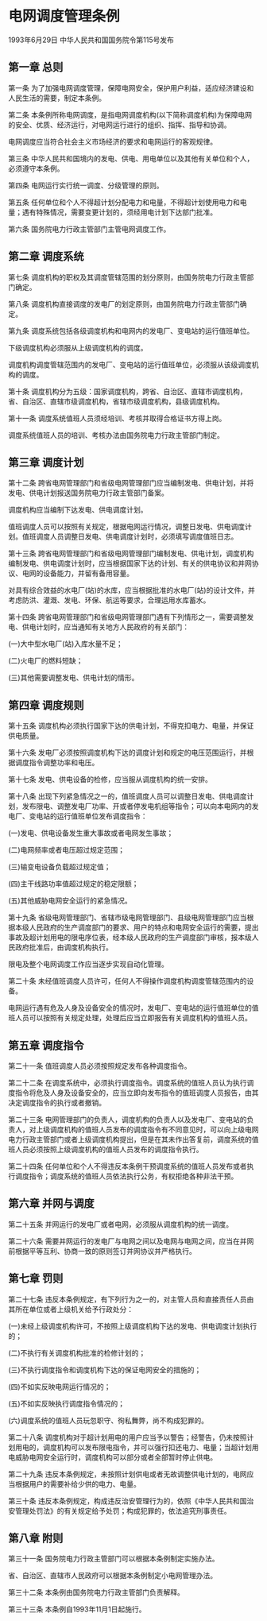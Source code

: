 # 电网调度管理条例

1993年6月29日 中华人民共和国国务院令第115号发布　

<!-- INFO END -->

## 第一章 总则

第一条 为了加强电网调度管理，保障电网安全，保护用户利益，适应经济建设和人民生活的需要，制定本条例。

第二条 本条例所称电网调度，是指电网调度机构(以下简称调度机构)为保障电网的安全、优质、经济运行，对电网运行进行的组织、指挥、指导和协调。

电网调度应当符合社会主义市场经济的要求和电网运行的客观规律。

第三条 中华人民共和国境内的发电、供电、用电单位以及其他有关单位和个人，必须遵守本条例。

第四条 电网运行实行统一调度、分级管理的原则。

第五条 任何单位和个人不得超计划分配电力和电量，不得超计划使用电力和电量；遇有特殊情况，需要变更计划的，须经用电计划下达部门批准。

第六条 国务院电力行政主管部门主管电网调度工作。

## 第二章 调度系统

第七条 调度机构的职权及其调度管辖范围的划分原则，由国务院电力行政主管部门确定。

第八条 调度机构直接调度的发电厂的划定原则，由国务院电力行政主管部门确定。

第九条 调度系统包括各级调度机构和电网内的发电厂、变电站的运行值班单位。

下级调度机构必须服从上级调度机构的调度。

调度机构调度管辖范围内的发电厂、变电站的运行值班单位，必须服从该级调度机构的调度。

第十条 调度机构分为五级：国家调度机构，跨省、自治区、直辖市调度机构，省、自治区、直辖市级调度机构，省辖市级调度机构，县级调度机构。

第十一条 调度系统值班人员须经培训、考核并取得合格证书方得上岗。

调度系统值班人员的培训、考核办法由国务院电力行政主管部门制定。

## 第三章 调度计划

第十二条 跨省电网管理部门和省级电网管理部门应当编制发电、供电计划，并将发电、供电计划报送国务院电力行政主管部门备案。

调度机构应当编制下达发电、供电调度计划。

值班调度人员可以按照有关规定，根据电网运行情况，调整日发电、供电调度计划。值班调度人员调整日发电、供电调度计划时，必须填写调度值班日志。

第十三条 跨省电网管理部门和省级电网管理部门编制发电、供电计划，调度机构编制发电、供电调度计划时，应当根据国家下达的计划、有关的供电协议和并网协议、电网的设备能力，并留有备用容量。

对具有综合效益的水电厂(站)的水库，应当根据批准的水电厂(站)的设计文件，并考虑防洪、灌溉、发电、环保、航运等要求，合理运用水库蓄水。

第十四条 跨省电网管理部门和省级电网管理部门遇有下列情形之一，需要调整发电、供电计划时，应当通知有关地方人民政府的有关部门：

(一)大中型水电厂(站)入库水量不足；

(二)火电厂的燃料短缺；

(三)其他需要调整发电、供电计划的情形。

## 第四章 调度规则

第十五条 调度机构必须执行国家下达的供电计划，不得克扣电力、电量，并保证供电质量。

第十六条 发电厂必须按照调度机构下达的调度计划和规定的电压范围运行，并根据调度指令调整功率和电压。

第十七条 发电、供电设备的检修，应当服从调度机构的统一安排。

第十八条 出现下列紧急情况之一的，值班调度人员可以调整日发电、供电调度计划，发布限电、调整发电厂功率、开或者停发电机组等指令；可以向本电网内的发电厂、变电站的运行值班单位发布调度指令：

(一)发电、供电设备发生重大事故或者电网发生事故；

(二)电网频率或者电压超过规定范围；

(三)输变电设备负载超过规定值；

(四)主干线路功率值超过规定的稳定限额；

(五)其他威胁电网安全运行的紧急情况。

第十九条 省级电网管理部门、省辖市级电网管理部门、县级电网管理部门应当根据本级人民政府的生产调度部门的要求、用户的特点和电网安全运行的需要，提出事故及超计划用电的限电序位表，经本级人民政府的生产调度部门审核，报本级人民政府批准后，由调度机构执行。

限电及整个电网调度工作应当逐步实现自动化管理。

第二十条 未经值班调度人员许可，任何人不得操作调度机构调度管辖范围内的设备。

电网运行遇有危及人身及设备安全的情况时，发电厂、变电站的运行值班单位的值班人员可以按照有关规定处理，处理后应当立即报告有关调度机构的值班人员。

## 第五章 调度指令

第二十一条 值班调度人员必须按照规定发布各种调度指令。

第二十二条 在调度系统中，必须执行调度指令。调度系统的值班人员认为执行调度指令将危及人身及设备安全的，应当立即向发布指令的值班调度人员报告，由其决定调度指令的执行或者撤销。

第二十三条 电网管理部门的负责人，调度机构的负责人以及发电厂、变电站的负责人，对上级调度机构的值班人员发布的调度指令有不同意见时，可以向上级电网电力行政主管部门或者上级调度机构提出，但是在其未作出答复前，调度系统的值班人员必须按照上级调度机构的值班人员发布的调度指令执行。

第二十四条 任何单位和个人不得违反本条例干预调度系统的值班人员发布或者执行调度指令；调度系统的值班人员依法执行公务，有权拒绝各种非法干预。

## 第六章 并网与调度

第二十五条 并网运行的发电厂或者电网，必须服从调度机构的统一调度。

第二十六条 需要并网运行的发电厂与电网之间以及电网与电网之间，应当在并网前根据平等互利、协商一致的原则签订并网协议并严格执行。

## 第七章 罚则

第二十七条 违反本条例规定，有下列行为之一的，对主管人员和直接责任人员由其所在单位或者上级机关给予行政处分：

(一)未经上级调度机构许可，不按照上级调度机构下达的发电、供电调度计划执行的；

(二)不执行有关调度机构批准的检修计划的；

(三)不执行调度指令和调度机构下达的保证电网安全的措施的；

(四)不如实反映电网运行情况的；

(五)不如实反映执行调度指令情况的；

(六)调度系统的值班人员玩忽职守、徇私舞弊，尚不构成犯罪的。

第二十八条 调度机构对于超计划用电的用户应当予以警告；经警告，仍未按照计划用电的，调度机构可以发布限电指令，并可以强行扣还电力、电量；当超计划用电威胁电网安全运行时，调度机构可以部分或者全部暂时停止供电。

第二十九条 违反本条例规定，未按照计划供电或者无故调整供电计划的，电网应当根据用户的需要补给少供的电力、电量。

第三十条 违反本条例规定，构成违反治安管理行为的，依照《中华人民共和国治安管理处罚法》的有关规定给予处罚；构成犯罪的，依法追究刑事责任。

## 第八章 附则

第三十一条 国务院电力行政主管部门可以根据本条例制定实施办法。

省、自治区、直辖市人民政府可以根据本条例制定小电网管理办法。

第三十二条 本条例由国务院电力行政主管部门负责解释。

第三十三条 本条例自1993年11月1日起施行。